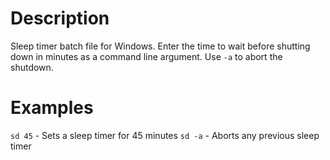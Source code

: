 # Description

Sleep timer batch file for Windows. Enter the time to wait before shutting down in minutes as a command line argument. Use `-a` to abort the shutdown.

# Examples

`sd 45` - Sets a sleep timer for 45 minutes
`sd -a` - Aborts any previous sleep timer
